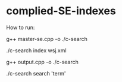 # complied-SE-indexes

How to run:

g++ master-se.cpp -o ./c-search

./c-search index wsj.xml

g++ output.cpp -o ./c-search

./c-search search 'term'

